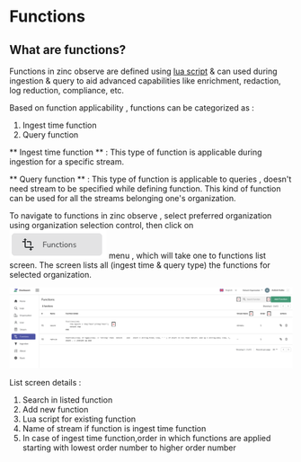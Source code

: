 # Functions

## What are functions?

Functions in zinc observe are defined using [lua script](https://www.lua.org/) & can used during ingestion & query to aid advanced capabilities like enrichment, redaction, log reduction, compliance, etc. 

Based on function applicability , functions can be categorized as :

1. Ingest time function
1. Query function

** Ingest time function ** : This type of function is applicable during ingestion for a specific stream.

** Query function ** : This type of function is applicable to queries , doesn't need stream to be specified while defining function. This kind of function can be used for all the streams belonging one's organization.

To navigate to functions in zinc observe , select preferred organization using organization selection control, then click on ![Functions](./images/functions.jpg) menu , which will take one to  functions list screen. The screen lists all (ingest time & query type) the functions for selected organization.  

![Functions](./images/functions_list.jpg)

List screen details :

1. Search in listed function
1. Add new function
1. Lua script for existing function
1. Name of stream if function is ingest time function
1. In case of ingest time function,order in which functions are applied starting with lowest order number to higher order number



